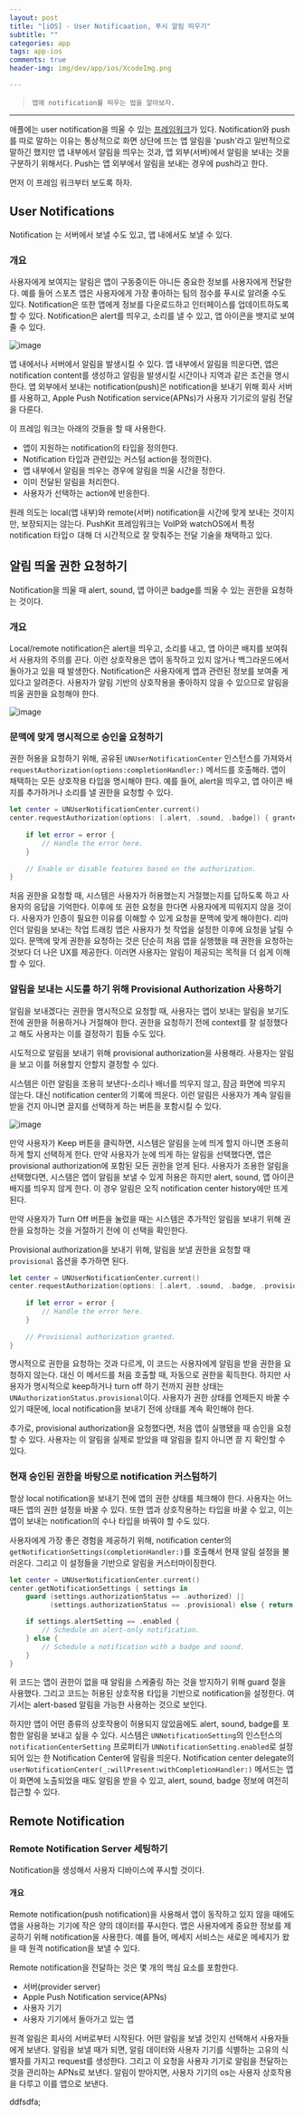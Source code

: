 ```yaml
---  
layout: post  
title: "[iOS] - User Notificaation, 푸시 알림 띄우기"  
subtitle: ""  
categories: app
tags: app-ios 
comments: true  
header-img: img/dev/app/ios/XcodeImg.png

---  
```

  
> `앱에 notification를 띄우는 법을 알아보자.`  

---

애플에는 user notification을 띄울 수 있는 [프레임워크](https://developer.apple.com/documentation/usernotifications)가 있다.
Notification와 push를 따로 말하는 이유는 통상적으로 화면 상단에 뜨는 앱 알림을 'push'라고 일반적으로 말하긴 했지만 앱 내부에서 알림을 띄우는 것과,
앱 외부(서버)에서 알림을 보내는 것을 구분하기 위해서다. Push는 앱 외부에서 알림을 보내는 경우에 push라고 한다.

먼저 이 프레임 워크부터 보도록 하자.

## User Notifications

Notification 는 서버에서 보낼 수도 있고, 앱 내에서도 보낼 수 있다.

### 개요

사용자에게 보여지는 알림은 앱이 구동중이든 아니든 중요한 정보를 사용자에게 전달한다. 예를 들어 스포츠 앱은 사용자에게 가장 좋아하는 팀의 점수를 푸시로 알려줄 수도 있다.
Notification은 또한 앱에게 정보를 다운로드하고 인터페이스를 업데이트하도록 할 수 있다. Notification은 alert를 띄우고, 소리를 낼 수 있고, 앱 아이콘을 뱃지로 보여줄 수 있다.

![image](https://user-images.githubusercontent.com/41438361/119909980-1a757300-bf91-11eb-9c91-8b38f68748b7.png)

앱 내에서나 서버에서 알림을 발생시킬 수 있다. 앱 내부에서 알림을 띄운다면, 앱은 notification content를 생성하고 알림을 발생시킬 시간이나 지역과 같은 조건을 명시한다.
앱 외부에서 보내는 notification(push)은 notification을 보내기 위해 회사 서버를 사용하고, Apple Push Notification service(APNs)가 사용자
기기로의 알림 전달을 다룬다.

이 프레임 워크는 아래의 것들을 할 때 사용한다.

* 앱이 지원하는 notification의 타입을 정의한다.
* Notification 타입과 관련있는 커스텀 action을 정의한다.
* 앱 내부에서 알림을 띄우는 경우에 알림을 띄울 시간을 정한다.
* 이미 전달된 알림을 처리한다.
* 사용자가 선택하는 action에 반응한다.

원래 의도는 local(앱 내부)와 remote(서버) notification을 시간에 맞게 보내는 것이지만, 보장되지는 않는다. PushKit 프레임워크는 VoIP와 watchOS에서 특정 notification 타입ㅇ 대해
더 시간적으로 잘 맞춰주는 전달 기술을 채택하고 있다. 

## 알림 띄울 권한 요청하기

Notification을 띄울 때 alert, sound, 앱 아이콘 badge를 띄울 수 있는 권한을 요청하는 것이다.

### 개요

Local/remote notification은 alert을 띄우고, 소리를 내고, 앱 아이콘 배지를 보여줘서 사용자의 주의를 끈다. 이런 상호작용은 앱이 동작하고 있지 않거나
백그라운드에서 돌아가고 있을 때 발생한다. Notification은 사용자에게 앱과 관련된 정보를 보여줄 게 있다고 알려준다. 사용자가 알림 기반의 상호작용을 좋아하지 않을 수 있으므로 알림을 띄울 권한을 요청해야 한다.

![image](https://user-images.githubusercontent.com/41438361/119912120-c5882b80-bf95-11eb-8213-733a4bd2f19a.png)

### 문맥에 맞게 명시적으로 승인을 요청하기

권한 허용을 요청하기 위해, 공유된 `UNUserNotificationCenter` 인스턴스를 가져와서 `requestAuthorization(options:completionHandler:)` 메서드를 호출해라.
앱이 채택하는 모든 상호작용 타입을 명시해야 한다. 예를 들어, alert을 띄우고, 앱 아이콘 배지를 추가하거나 소리를 낼 권한을 요청할 수 있다.

```swift
let center = UNUserNotificationCenter.current()
center.requestAuthorization(options: [.alert, .sound, .badge]) { granted, error in
    
    if let error = error {
        // Handle the error here.
    }
    
    // Enable or disable features based on the authorization.
}
```

처음 권한을 요청할 때, 시스템은 사용자가 허용했는지 거절했는지를 답하도록 하고 사용자의 응답을 기억한다. 이후에 또 권한 요청을 한다면 사용자에게 띠워지지 않을 것이다.
사용자가 인증이 필요한 이유를 이해할 수 있게 요청을 문맥에 맞게 해야한다. 리마인더 알림을 보내는 작업 트래킹 앱은 사용자가 첫 작업을 설정한 이후에 요청을 날릴 수 있다.
문맥에 맞게 권한을 요청하는 것은 단순히 처음 앱을 실행했을 때 권한을 요청하는 것보다 더 나은 UX를 제공한다. 이러면 사용자는 알림이 제공되는 목적을 더 쉽게 이해할 수 있다.

### 알림을 보내는 시도를 하기 위해 Provisional Authorization 사용하기

알림을 보내겠다는 권한을 명시적으로 요청할 때, 사용자는 앱이 보내는 알림을 보기도 전에 권한을 허용하거나 거절해야 한다. 권한을 요청하기 전에 context를
잘 설정했다고 해도 사용자는 이를 결정하기 힘들 수도 있다.

시도적으로 알림을 보내기 위해 provisional authorization을 사용해라. 사용자는 알림을 보고 이를 허용할지 안할지 결정할 수 있다.

시스템은 이런 알림을 조용히 보낸다-소리나 배너를 띄우지 않고, 잠금 화면에 띄우지 않는다. 대신 notification center의 기록에 띄운다. 이런 알림은
사용자가 계속 알림을 받을 건지 아니면 끌지를 선택하게 하는 버튼을 포함시킬 수 있다.

![image](https://user-images.githubusercontent.com/41438361/119913430-e1410100-bf98-11eb-954b-f4bd5eaa33a2.png)

만약 사용자가 Keep 버튼을 클릭하면, 시스템은 알림을 눈에 띄게 할지 아니면 조용히 하게 할지 선택하게 한다. 만약 사용자가 눈에 띄게 하는 알림을 선택했다면,
앱은 provisional authorization에 포함된 모든 권한을 얻게 된다. 사용자가 조용한 알림을 선택했다면, 시스템은 앱이 알림을 보낼 수 있게 허용은 하지만 alert, sound, 앱 아이콘 배지를 띄우지 않게 한다.
이 경우 알림은 오직 notification center history에만 뜨게 된다.

만약 사용자가 Turn Off 버튼을 눌렀을 때는 시스템은 추가적인 알림을 보내기 위해 권한을 요청하는 것을 거절하기 전에 이 선택을 확인한다.

Provisional authorization을 보내기 위해, 알림을 보낼 권한을 요청할 때 `provisional` 옵션을 추가하면 된다.

```swift
let center = UNUserNotificationCenter.current()
center.requestAuthorization(options: [.alert, .sound, .badge, .provisional]) { granted, error in
    
    if let error = error {
        // Handle the error here.
    }
    
    // Provisional authorization granted.
}
```

명시적으로 권한을 요청하는 것과 다르게, 이 코드는 사용자에게 알림을 받을 권한을 요청하지 않는다. 대신 이 메서드를 처음 호출할 때, 자동으로 권한을 획득한다.
하지만 사용자가 명시적으로 keep하거나 turn off 하기 전까지 권한 상태는 `UNAuthorizationStatus.provisional`이다. 사용자가 권한 상태를 언제든지 바꿀 수 있기 때문에,
local notification을 보내기 전에 상태를 계속 확인해야 한다.

추가로, provisional authorization을 요청했다면, 처음 앱이 실행됐을 때 승인을 요청할 수 있다. 사용자는 이 알림을 실제로 받았을 때 알림을 킬지 아니면 끌 지 확인할 수 있다.

### 현재 승인된 권한을 바탕으로 notification 커스텀하기

항상 local notification을 보내기 전에 앱의 권한 상태를 체크해야 한다. 사용자는 어느 때든 앱의 권한 설정을 바꿀 수 있다. 또한 앱과 상호작용하는 타입을 바꿀 수 있고, 이는 앱이 보내는
notification의 수나 타입을 바꿔야 할 수도 있다.

사용자에게 가장 좋은 경험을 제공하기 위해, notification center의 `getNotificationSettings(completionHandler:)`를 호출해서 현재 알림 설정을 불러온다.
그리고 이 설정들을 기반으로 알림을 커스터마이징한다.

```swift
let center = UNUserNotificationCenter.current()
center.getNotificationSettings { settings in
    guard (settings.authorizationStatus == .authorized) ||
          (settings.authorizationStatus == .provisional) else { return }

    if settings.alertSetting == .enabled {
        // Schedule an alert-only notification.
    } else {
        // Schedule a notification with a badge and sound.
    }
}
```

위 코드는 앱이 권한이 없을 때 알림을 스케줄링 하는 것을 방지하기 위해 guard 절을 사용했다. 그리고 코드는 허용된 상호작용 타입을 기반으로 notification을 설정한다.
여기서는 alert-based 알림을 가능한 사용하는 것으로 보인다.

하지만 앱이 어떤 종류의 상호작용이 허용되지 않았음에도 alert, sound, badge를 포함한 알림을 보내고 싶을 수 있다. 시스템은 `UNNotificationSetting`의 인스턴스의
`notificationCenterSetting` 프로퍼티가 `UNNotificationSetting.enabled`로 설정되어 있는 한 Notification Center에 알림을 띄운다.
Notification center delegate의 `userNotificationCenter(_:willPresent:withCompletionHandler:)` 메서드는 앱이 화면에 노출되었을 때도
알림을 받을 수 있고, alert, sound, badge 정보에 여전히 접근할 수 있다.

## Remote Notification

### Remote Notification Server 세팅하기

Notification을 생성해서 사용자 디바이스에 푸시할 것이다.

#### 개요

Remote notification(push notification)을 사용해서 앱이 동작하고 있지 않을 때에도 앱을 사용하는 기기에 작은 양의 데이터를 푸시한다. 앱은
사용자에게 중요한 정보를 제공하기 위해 notification을 사용한다. 예를 들어, 메세지 서비스는 새로운 메세지가 왔을 때 원격 notification을 보낼 수 있다.

Remote notification을 전달하는 것은 몇 개의 핵심 요소를 포함한다.

* 서버(provider server)
* Apple Push Notification service(APNs)
* 사용자 기기
* 사용자 기기에서 돌아가고 있는 앱

원격 알림은 회사의 서버로부터 시작된다. 어떤 알림을 보낼 것인지 선택해서 사용자들에게 보낸다. 알림을 보낼 때가 되면, 알림 데이터와 사용자 기기를 식별하는
고유의 식별자를 가지고 request를 생성한다. 그리고 이 요청을 사용자 기기로 알림을 전달하는 것을 관리하는 APNs로 보낸다. 알림이 받아지면, 사용자 기기의
 os는 사용자 상호작용을 다루고 이를 앱으로 보낸다.
 


ddfsdfa;

